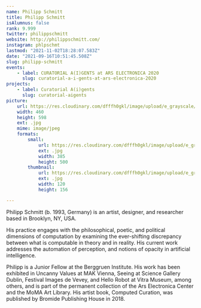 ```yaml
---
name: Philipp Schmitt
title: Philipp Schmitt
isAlumnus: false
rank: 9.999
twitter: philippschmitt
website: http://philippschmitt.com/
instagram: phlpschmt
lastmod: "2021-11-02T18:28:07.583Z"
date: "2021-09-16T10:51:45.508Z"
slug: philipp-schmitt
events:
    - label: CURATORIAL A(I)GENTS at ARS ELECTRONICA 2020
      slug: curatorial-a-i-gents-at-ars-electronica-2020
projects:
    - label: Curatorial A(i)gents
      slug: curatorial-aigents
picture:
    url: https://res.cloudinary.com/dfffh0gkl/image/upload/e_grayscale/v1629122123/philipp_b9bb3f6b65.jpg
    width: 460
    height: 598
    ext: .jpg
    mime: image/jpeg
    formats:
        small:
            url: https://res.cloudinary.com/dfffh0gkl/image/upload/e_grayscale/v1629122125/small_philipp_b9bb3f6b65.jpg
            ext: .jpg
            width: 385
            height: 500
        thumbnail:
            url: https://res.cloudinary.com/dfffh0gkl/image/upload/e_grayscale/v1629122124/thumbnail_philipp_b9bb3f6b65.jpg
            ext: .jpg
            width: 120
            height: 156

---
```

Philipp Schmitt (b. 1993, Germany) is an artist, designer, and researcher based in Brooklyn, NY, USA.

His practice engages with the philosophical, poetic, and political dimensions of computation by examining the ever-shifting discrepancy between what is computable in theory and in reality. His current work addresses the automation of perception, and notions of opacity in artificial intelligence.

Philipp is a Junior Fellow at the Berggruen Institute. His work has been exhibited in Uncanny Values at MAK Vienna, Seeing at Science Gallery Dublin, Festival Images de Vevey, and Hello Robot at Vitra Museum, among others, and is part of the permanent collection of the Ars Electronica Center and the MoMA Art Library. His artist book, Computed Curation, was published by Bromide Publishing House in 2018.